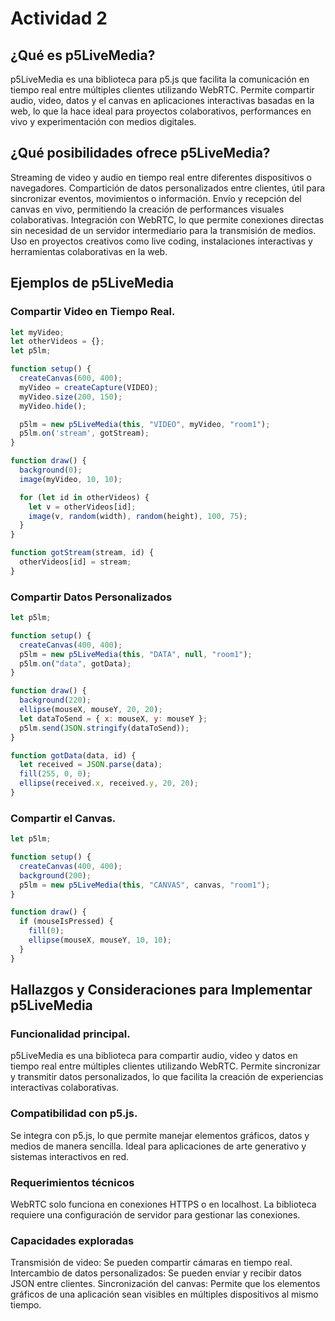 # Actividad 2
## ¿Qué es p5LiveMedia?
p5LiveMedia es una biblioteca para p5.js que facilita la comunicación en tiempo real entre múltiples clientes utilizando WebRTC. Permite compartir audio, video, datos y el canvas en aplicaciones interactivas basadas en la web, lo que la hace ideal para proyectos colaborativos, performances en vivo y experimentación con medios digitales.

## ¿Qué posibilidades ofrece p5LiveMedia?
Streaming de video y audio en tiempo real entre diferentes dispositivos o navegadores.
Compartición de datos personalizados entre clientes, útil para sincronizar eventos, movimientos o información.
Envío y recepción del canvas en vivo, permitiendo la creación de performances visuales colaborativas.
Integración con WebRTC, lo que permite conexiones directas sin necesidad de un servidor intermediario para la transmisión de medios.
Uso en proyectos creativos como live coding, instalaciones interactivas y herramientas colaborativas en la web.

## Ejemplos de p5LiveMedia
### Compartir Video en Tiempo Real.
``` js
let myVideo;
let otherVideos = {};
let p5lm;

function setup() {
  createCanvas(600, 400);
  myVideo = createCapture(VIDEO);
  myVideo.size(200, 150);
  myVideo.hide();

  p5lm = new p5LiveMedia(this, "VIDEO", myVideo, "room1");
  p5lm.on('stream', gotStream);
}

function draw() {
  background(0);
  image(myVideo, 10, 10);

  for (let id in otherVideos) {
    let v = otherVideos[id];
    image(v, random(width), random(height), 100, 75);
  }
}

function gotStream(stream, id) {
  otherVideos[id] = stream;
}
```

### Compartir Datos Personalizados
``` js
let p5lm;

function setup() {
  createCanvas(400, 400);
  p5lm = new p5LiveMedia(this, "DATA", null, "room1");
  p5lm.on("data", gotData);
}

function draw() {
  background(220);
  ellipse(mouseX, mouseY, 20, 20);
  let dataToSend = { x: mouseX, y: mouseY };
  p5lm.send(JSON.stringify(dataToSend));
}

function gotData(data, id) {
  let received = JSON.parse(data);
  fill(255, 0, 0);
  ellipse(received.x, received.y, 20, 20);
}
```

### Compartir el Canvas.
``` js
let p5lm;

function setup() {
  createCanvas(400, 400);
  background(200);
  p5lm = new p5LiveMedia(this, "CANVAS", canvas, "room1");
}

function draw() {
  if (mouseIsPressed) {
    fill(0);
    ellipse(mouseX, mouseY, 10, 10);
  }
}
```

## Hallazgos y Consideraciones para Implementar p5LiveMedia
### Funcionalidad principal.
p5LiveMedia es una biblioteca para compartir audio, video y datos en tiempo real entre múltiples clientes utilizando WebRTC.
Permite sincronizar y transmitir datos personalizados, lo que facilita la creación de experiencias interactivas colaborativas.
### Compatibilidad con p5.js.
Se integra con p5.js, lo que permite manejar elementos gráficos, datos y medios de manera sencilla.
Ideal para aplicaciones de arte generativo y sistemas interactivos en red.
### Requerimientos técnicos
WebRTC solo funciona en conexiones HTTPS o en localhost.
La biblioteca requiere una configuración de servidor para gestionar las conexiones.
### Capacidades exploradas
Transmisión de video: Se pueden compartir cámaras en tiempo real.
Intercambio de datos personalizados: Se pueden enviar y recibir datos JSON entre clientes.
Sincronización del canvas: Permite que los elementos gráficos de una aplicación sean visibles en múltiples dispositivos al mismo tiempo.
